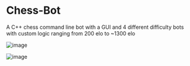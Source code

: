 # Chess-Bot
A C++ chess command line bot with a GUI and 4 different difficulty bots with custom logic ranging from 200 elo to ~1300 elo

![image](https://user-images.githubusercontent.com/48069442/168704751-9dce57fb-3403-49a5-acf8-6fa8ce26e1b0.png)

![image](https://user-images.githubusercontent.com/48069442/168704878-e2c44a3c-0062-4cc1-b26d-ea9c24b8641f.png)
